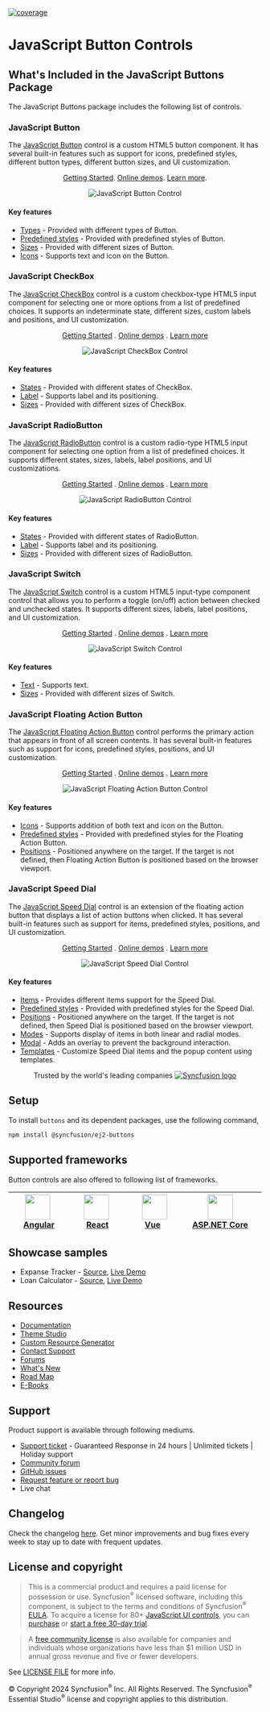 [![coverage](http://ej2.syncfusion.com/badges/ej2-buttons/coverage.svg)](http://ej2.syncfusion.com/badges/ej2-buttons)

# JavaScript Button Controls

## What's Included in the JavaScript Buttons Package

The JavaScript Buttons package includes the following list of controls.

### JavaScript Button

The [JavaScript Button](https://www.syncfusion.com/javascript-ui-controls/js-button?utm_source=npm&utm_medium=listing&utm_campaign=javascript-button-npm) control is a custom HTML5 button component. It has several built-in features such as support for icons, predefined styles, different button types, different button sizes, and UI customization.

<p align="center">
    <a href="https://ej2.syncfusion.com/documentation/button/getting-started/#getting-started?utm_source=npm&utm_medium=listing&utm_campaign=javascript-button-npm">Getting Started</a>.
    <a href="https://ej2.syncfusion.com/demos/?utm_source=npm&utm_medium=listing&utm_campaign=javascript-button-npm#/fluent2/button/default.html">Online demos</a>.
    <a href="https://www.syncfusion.com/javascript-ui-controls/js-button?utm_source=npm&utm_medium=listing&utm_campaign=javascript-button-npm">Learn more</a>.
</p>

<p align="center">
<img alt="JavaScript Button Control" src="https://raw.githubusercontent.com/SyncfusionExamples/nuget-img/master/javascript/javascript-button.png">
</p>

#### Key features

* [Types](https://ej2.syncfusion.com/documentation/button/types-and-styles#button-types) - Provided with different types of Button.
* [Predefined styles](https://ej2.syncfusion.com/documentation/button/types-and-styles#button-styles) - Provided with predefined styles of Button.
* [Sizes](https://ej2.syncfusion.com/documentation/button/types-and-styles#button-size) - Provided with different sizes of Button.
* [Icons](https://ej2.syncfusion.com/documentation/button/types-and-styles#icons) - Supports text and icon on the Button.

### JavaScript CheckBox

The [JavaScript CheckBox](https://www.syncfusion.com/javascript-ui-controls/js-checkbox?utm_source=npm&utm_medium=listing&utm_campaign=javascript-button-npm) control is a custom checkbox-type HTML5 input component for selecting one or more options from a list of predefined choices. It supports an indeterminate state, different sizes, custom labels and positions, and UI customization.

<p align="center">
    <a href="https://ej2.syncfusion.com/documentation/check-box/getting-started/?utm_source=npm&utm_medium=listing&utm_campaign=javascript-button-npm">Getting Started</a> .
    <a href="https://ej2.syncfusion.com/demos/?utm_source=npm&utm_medium=listing&utm_campaign=javascript-button-npm#/fluent2/button/checkbox.html">Online demos</a> .
    <a href="https://www.syncfusion.com/javascript-ui-controls/js-checkbox?utm_source=npm&utm_medium=listing&utm_campaign=javascript-button-npm">Learn more</a>
</p>

<p align="center">
<img alt="JavaScript CheckBox Control" src="https://raw.githubusercontent.com/SyncfusionExamples/nuget-img/master/javascript/javascript-checkbox.png">
</p>

#### Key features

* [States](https://ej2.syncfusion.com/documentation/check-box/getting-started#change-the-checkbox-state) - Provided with different states of CheckBox.
* [Label](https://ej2.syncfusion.com/documentation/check-box/label-and-size#label) - Supports label and its positioning.
* [Sizes](https://ej2.syncfusion.com/documentation/check-box/label-and-size#size) - Provided with different sizes of CheckBox.

### JavaScript RadioButton

The [JavaScript RadioButton](https://www.syncfusion.com/javascript-ui-controls/js-radio-button?utm_source=npm&utm_medium=listing&utm_campaign=javascript-button-npm) control is a custom radio-type HTML5 input component for selecting one option from a list of predefined choices. It supports different states, sizes, labels, label positions, and UI customizations.

<p align="center">
    <a href="https://ej2.syncfusion.com/documentation/radio-button/getting-started/?utm_source=npm&utm_medium=listing&utm_campaign=javascript-button-npm">Getting Started</a> .
    <a href="https://ej2.syncfusion.com/demos/?utm_source=npm&utm_medium=listing&utm_campaign=javascript-button-npm#/fluent2/button/radio-button.html">Online demos</a> .
    <a href="https://www.syncfusion.com/javascript-ui-controls/js-radio-button?utm_source=npm&utm_medium=listing&utm_campaign=javascript-button-npm">Learn more</a>
</p>

<p align="center">
<img alt="JavaScript RadioButton Control" src="https://raw.githubusercontent.com/SyncfusionExamples/nuget-img/master/javascript/javascript-radio-button.png">
</p>

#### Key features

* [States](https://ej2.syncfusion.com/documentation/radio-button/getting-started#change-the-radiobutton-state) - Provided with different states of RadioButton.
* [Label](https://ej2.syncfusion.com/documentation/radio-button/label-and-size#label) - Supports label and its positioning.
* [Sizes](https://ej2.syncfusion.com/documentation/radio-button/label-and-size#size) - Provided with different sizes of RadioButton.

### JavaScript Switch

The [JavaScript Switch](https://www.syncfusion.com/javascript-ui-controls/js-toggle-switch-button?utm_source=npm&utm_medium=listing&utm_campaign=javascript-button-npm) control is a custom HTML5 input-type component control that allows you to perform a toggle (on/off) action between checked and unchecked states. It supports different sizes, labels, label positions, and UI customization.

<p align="center">
    <a href="https://ej2.syncfusion.com/documentation/switch/getting-started/?utm_source=npm&utm_medium=listing&utm_campaign=javascript-button-npm">Getting Started</a> .
    <a href="https://ej2.syncfusion.com/demos/?utm_source=npm&utm_medium=listing&utm_campaign=javascript-button-npm#/fluent2/button/switch.html">Online demos</a> .
    <a href="https://www.syncfusion.com/javascript-ui-controls/js-toggle-switch-button?utm_source=npm&utm_medium=listing&utm_campaign=javascript-button-npm">Learn more</a>
</p>

<p align="center">
<img alt="JavaScript Switch Control" src="https://raw.githubusercontent.com/SyncfusionExamples/nuget-img/master/javascript/javascript-toggle-switch-button.png">
</p>

#### Key features

* [Text](https://ej2.syncfusion.com/documentation/switch/getting-started#set-text-on-switch) - Supports text.
* [Sizes](https://ej2.syncfusion.com/documentation/switch/how-to#change-size) - Provided with different sizes of Switch.

### JavaScript Floating Action Button

The [JavaScript Floating Action Button](https://www.syncfusion.com/javascript-ui-controls/js-fab?utm_source=npm&utm_medium=listing&utm_campaign=javascript-buttons-npm) control performs the primary action that appears in front of all screen contents. It has several built-in features such as support for icons, predefined styles, positions, and UI customization.

<p align="center">
    <a href="https://ej2.syncfusion.com/documentation/floating-action-button/getting-started/?utm_source=npm&utm_medium=listing&utm_campaign=javascript-buttons-npm">Getting Started</a> .
    <a href="https://ej2.syncfusion.com/demos/?utm_source=npm&utm_medium=listing&utm_campaign=javascript-buttons-npm#/fluent2/floating-action-button/overview.html">Online demos</a> .
    <a href="https://www.syncfusion.com/javascript-ui-controls/js-fab?utm_source=npm&utm_medium=listing&utm_campaign=javascript-buttons-npm">Learn more</a>
</p>

<p align="center">
<img alt="JavaScript Floating Action Button Control" src="https://raw.githubusercontent.com/SyncfusionExamples/nuget-img/master/javascript/javascript-fab.png">
</p>

#### Key features

* [Icons](https://ej2.syncfusion.com/documentation/floating-action-button/icons) - Supports addition of both text and icon on the Button.
* [Predefined styles](https://ej2.syncfusion.com/documentation/floating-action-button/styles) - Provided with predefined styles for the Floating Action Button.
* [Positions](https://ej2.syncfusion.com/documentation/floating-action-button/positions) - Positioned anywhere on the target. If the target is not defined, then Floating Action Button is positioned based on the browser viewport.

### JavaScript Speed Dial

The [JavaScript Speed Dial](https://www.syncfusion.com/javascript-ui-controls/js-speed-dial?utm_source=npm&utm_medium=listing&utm_campaign=javascript-buttons-npm) control is an extension of the floating action button that displays a list of action buttons when clicked. It has several built-in features such as support for items, predefined styles, positions, and UI customization.

<p align="center">
    <a href="https://ej2.syncfusion.com/documentation/speed-dial/getting-started/?utm_source=npm&utm_medium=listing&utm_campaign=javascript-buttons-npm">Getting Started</a> .
    <a href="https://ej2.syncfusion.com/demos/?utm_source=npm&utm_medium=listing&utm_campaign=javascript-buttons-npm#/fluent2/speed-dial/default.html">Online demos</a> .
    <a href="https://www.syncfusion.com/javascript-ui-controls/js-speed-dial?utm_source=npm&utm_medium=listing&utm_campaign=javascript-buttons-npm">Learn more</a>
</p>

<p align="center">
<img alt="JavaScript Speed Dial Control" src="https://raw.githubusercontent.com/SyncfusionExamples/nuget-img/master/javascript/javascript-speeddial.gif">
</p>

#### Key features

* [Items](https://ej2.syncfusion.com/documentation/speed-dial/items) - Provides different items support for the Speed Dial.
* [Predefined styles](https://ej2.syncfusion.com/documentation/speed-dial/styles) - Provided with predefined styles for the Speed Dial.
* [Positions](https://ej2.syncfusion.com/documentation/speed-dial/positions) - Positioned anywhere on the target. If the target is not defined, then Speed Dial is positioned based on the browser viewport.
* [Modes](https://ej2.syncfusion.com/documentation/speed-dial/display-modes) - Supports display of items in both linear and radial modes.
* [Modal](https://ej2.syncfusion.com/documentation/speed-dial/modal) - Adds an overlay to prevent the background interaction.
* [Templates](https://ej2.syncfusion.com/documentation/speed-dial/template) - Customize Speed Dial items and the popup content using templates.

<p align="center">
Trusted by the world's leading companies
  <a href="https://www.syncfusion.com/">
    <img src="https://raw.githubusercontent.com/SyncfusionExamples/nuget-img/master/syncfusion/syncfusion-trusted-companies.webp" alt="Syncfusion logo">
  </a>
</p>

## Setup

To install `buttons` and its dependent packages, use the following command,

```sh
npm install @syncfusion/ej2-buttons
```

## Supported frameworks

Button controls are also offered to following list of frameworks.

| [<img src="https://ej2.syncfusion.com/github/images/angular-new.svg" height="50" />](https://www.syncfusion.com/angular-ui-components?utm_medium=listing&utm_source=github)<br/>&nbsp;&nbsp;&nbsp;&nbsp;&nbsp;[Angular](https://www.syncfusion.com/angular-ui-components?utm_medium=listing&utm_source=github)&nbsp;&nbsp;&nbsp;&nbsp; | [<img src="https://ej2.syncfusion.com/github/images/react.svg"  height="50" />](https://www.syncfusion.com/react-ui-components?utm_medium=listing&utm_source=github)<br/>&nbsp;&nbsp;&nbsp;&nbsp;&nbsp;&nbsp;&nbsp;[React](https://www.syncfusion.com/react-ui-components?utm_medium=listing&utm_source=github)&nbsp;&nbsp;&nbsp;&nbsp;&nbsp;&nbsp; | [<img src="https://ej2.syncfusion.com/github/images/vue.svg" height="50" />](https://www.syncfusion.com/vue-ui-components?utm_medium=listing&utm_source=github)<br/>&nbsp;&nbsp;&nbsp;&nbsp;&nbsp;&nbsp;&nbsp;[Vue](https://www.syncfusion.com/vue-ui-components?utm_medium=listing&utm_source=github)&nbsp;&nbsp;&nbsp;&nbsp;&nbsp;&nbsp;&nbsp;&nbsp;&nbsp; | [<img src="https://ej2.syncfusion.com/github/images/netcore.svg" height="50" />](https://www.syncfusion.com/aspnet-core-ui-controls?utm_medium=listing&utm_source=github)<br/>&nbsp;&nbsp;[ASP.NET&nbsp;Core](https://www.syncfusion.com/aspnet-core-ui-controls?utm_medium=listing&utm_source=github)&nbsp;&nbsp; | [<img src="https://ej2.syncfusion.com/github/images/netmvc.svg" height="50" />](https://www.syncfusion.com/aspnet-mvc-ui-controls?utm_medium=listing&utm_source=github)<br/>&nbsp;&nbsp;[ASP.NET&nbsp;MVC](https://www.syncfusion.com/aspnet-mvc-ui-controls?utm_medium=listing&utm_source=github)&nbsp;&nbsp; | 
| :-----: | :-----: | :-----: | :-----: | :-----: |

## Showcase samples

* Expanse Tracker - [Source](https://github.com/syncfusion/ej2-sample-ts-expensetracker), [Live Demo](https://ej2.syncfusion.com/showcase/typescript/expensetracker/?utm_source=npm&utm_campaign=button#/dashboard)
* Loan Calculator - [Source](https://github.com/syncfusion/ej2-sample-ts-loancalculator), [Live Demo](https://ej2.syncfusion.com/showcase/typescript/loancalculator/?utm_source=npm&utm_campaign=button)

## Resources

* [Documentation](https://ej2.syncfusion.com/documentation/button/getting-started)
* [Theme Studio](https://ej2.syncfusion.com/themestudio/)
* [Custom Resource Generator](https://crg.syncfusion.com/)
* [Contact Support](https://www.syncfusion.com/support/directtrac/incidents/newincident?utm_medium=listing&utm_source=github)
* [Forums](https://www.syncfusion.com/forums/essential-js2?utm_medium=listing&utm_source=github)
* [What's New](https://www.syncfusion.com/products/whatsnew/essential-js2?utm_medium=listing&utm_source=github)
* [Road Map](https://www.syncfusion.com/products/roadmap/essential-js2?utm_medium=listing&utm_source=github)
* [E-Books](https://www.syncfusion.com/ebooks?tag=javascript&utm_medium=listing&utm_source=github)

## Support

Product support is available through following mediums.

* [Support ticket](https://support.syncfusion.com/support/tickets/create) - Guaranteed Response in 24 hours | Unlimited tickets | Holiday support
* [Community forum](https://www.syncfusion.com/forums/essential-js2?utm_source=npm&utm_medium=listing&utm_campaign=javascript-button-npm)
* [GitHub issues](https://github.com/syncfusion/ej2-javascript-ui-controls/issues/new)
* [Request feature or report bug](https://www.syncfusion.com/feedback/javascript?utm_source=npm&utm_medium=listing&utm_campaign=javascript-button-npm)
* Live chat

## Changelog

Check the changelog [here](https://github.com/syncfusion/ej2-javascript-ui-controls/blob/master/controls/buttons/CHANGELOG.md?utm_source=npm&utm_campaign=button). Get minor improvements and bug fixes every week to stay up to date with frequent updates.

## License and copyright

> This is a commercial product and requires a paid license for possession or use. Syncfusion<sup>®</sup> licensed software, including this component, is subject to the terms and conditions of Syncfusion<sup>®</sup> [EULA](https://www.syncfusion.com/eula/es/). To acquire a license for 80+ [JavaScript UI controls](https://www.syncfusion.com/javascript-ui-controls), you can [purchase](https://www.syncfusion.com/sales/products) or [start a free 30-day trial](https://www.syncfusion.com/account/manage-trials/start-trials).

> A [free community license](https://www.syncfusion.com/products/communitylicense) is also available for companies and individuals whose organizations have less than $1 million USD in annual gross revenue and five or fewer developers.

See [LICENSE FILE](https://github.com/syncfusion/ej2-javascript-ui-controls/blob/master/license?utm_source=npm&utm_campaign=button) for more info.

&copy; Copyright 2024 Syncfusion<sup>®</sup> Inc. All Rights Reserved. The Syncfusion<sup>®</sup> Essential Studio<sup>®</sup> license and copyright applies to this distribution.
